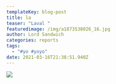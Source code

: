 ```yaml
---
templateKey: blog-post
title: la
teaser: "Laval "
featuredimage: /img/a1873538026_16.jpg
author: Lord Sandwich
categories: reports
tags:
  - "#yo #yoyo"
date: 2021-03-16T21:38:51.940Z
---
```

![](/img/alma-de-la-selva.jpg)